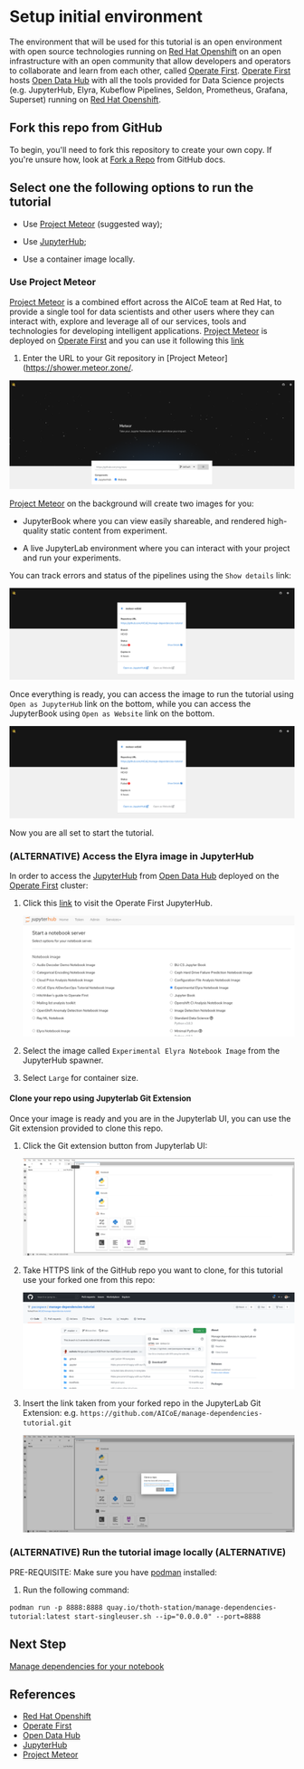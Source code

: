 # Setup initial environment

The environment that will be used for this tutorial is an open environment with open source technologies running on [Red Hat Openshift][1] on an open infrastructure with an open community that allow developers and operators to collaborate and learn from each other, called [Operate First][2].
[Operate First][2] hosts [Open Data Hub][3] with all the tools provided for Data Science projects (e.g. JupyterHub, Elyra, Kubeflow Pipelines, Seldon, Prometheus, Grafana, Superset) running on [Red Hat Openshift][1].

## Fork this repo from GitHub

To begin, you'll need to fork this repository to create your own copy. If you're unsure how, look at [Fork a Repo](https://docs.github.com/en/github/getting-started-with-github/fork-a-repo) from GitHub docs.


## Select one the following options to run the tutorial

- Use [Project Meteor][5] (suggested way);

- Use [JupyterHub][4];

- Use a container image locally.


### Use Project Meteor

[Project Meteor][5] is a combined effort across the AICoE team at Red Hat, to provide a single tool for data scientists and other users where they can interact with, explore and leverage all of our services, tools and technologies for developing intelligent applications. [Project Meteor][5] is deployed on [Operate First][2] and you can use it following this [link](https://shower.meteor.zone/)


1. Enter the URL to your Git repository in [Project Meteor](https://shower.meteor.zone/.

<div style="text-align:center">
<img alt="Enter URL Project Meteor" src="https://raw.githubusercontent.com/AICoE/manage-dependencies-tutorial/master/docs/images/ProjectMeteorEnterURL.png">
</div>

[Project Meteor][5] on the background will create two images for you:

- JupyterBook where you can view easily shareable, and rendered high-quality static content from experiment.

- A live JupyterLab environment where you can interact with your project and run your experiments.

You can track errors and status of the pipelines using the `Show details` link:

<div style="text-align:center">
<img alt="Project Meteor Show details" src="https://raw.githubusercontent.com/AICoE/manage-dependencies-tutorial/master/docs/images/ProjectMeteorShowDetails.png">
</div>

Once everything is ready, you can access the image to run the tutorial using `Open as JupyterHub` link on the bottom, while you can access the JupyterBook using `Open as Website` link on the bottom.

<div style="text-align:center">
<img alt="Project Meteor Show details" src="https://raw.githubusercontent.com/AICoE/manage-dependencies-tutorial/master/docs/images/ProjectMeteorShowDetails.png">
</div>

Now you are all set to start the tutorial.


### (ALTERNATIVE) Access the Elyra image in JupyterHub

In order to access the [JupyterHub][4] from [Open Data Hub][3] deployed on the [Operate First][2] cluster:

1. Click this [link](https://jupyterhub-opf-jupyterhub.apps.smaug.na.operate-first.cloud/) to visit the Operate First JupyterHub.

    <div style="text-align:center">
    <img alt="Jupyter Hub UI" src="https://raw.githubusercontent.com/AICoE/manage-dependencies-tutorial/master/docs/images/JupyterHubNewUI.png">
    </div>

2. Select the image called `Experimental Elyra Notebook Image` from the JupyterHub spawner.

3. Select `Large` for container size.


#### Clone your repo using Jupyterlab Git Extension

Once your image is ready and you are in the Jupyterlab UI, you can use the Git extension provided to clone this repo.

1. Click the Git extension button from Jupyterlab UI:

    <div style="text-align:center">
    <img alt="Look for Git extension button" src="https://raw.githubusercontent.com/AICoE/manage-dependencies-tutorial/master/docs/images/JupyterLabGitExtension.png">
    </div>

2. Take HTTPS link of the GitHub repo you want to clone, for this tutorial use your forked one from this repo:

    <div style="text-align:center">
    <img alt="Take link from forked repo" src="https://raw.githubusercontent.com/AICoE/manage-dependencies-tutorial/master/docs/images/TakeLinkForkedRepo.png">
    </div>

3. Insert the link taken from your forked repo in the JupyterLab Git Extension: e.g. `https://github.com/AICoE/manage-dependencies-tutorial.git`

    <div style="text-align:center">
    <img alt="Clone your repo" src="https://raw.githubusercontent.com/AICoE/manage-dependencies-tutorial/master/docs/images/JupyterLabCloneYourRepo.png">
    </div>


### (ALTERNATIVE) Run the tutorial image locally (ALTERNATIVE)

PRE-REQUISITE: Make sure you have [podman](https://podman.io/) installed:

1. Run the following command:

```
podman run -p 8888:8888 quay.io/thoth-station/manage-dependencies-tutorial:latest start-singleuser.sh --ip="0.0.0.0" --port=8888
```


## Next Step

[Manage dependencies for your notebook](./manage-dependencies-notebook.md)


## References

* [Red Hat Openshift][1]
* [Operate First][2]
* [Open Data Hub][3]
* [JupyterHub][4]
* [Project Meteor][5]

[1]: https://www.openshift.com/
[2]: https://www.operate-first.cloud/
[3]: https://opendatahub.io/
[4]: https://jupyter.org/hub
[5]: https://github.com/AICoE/meteor
